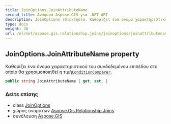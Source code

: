 ```yaml
---
title: JoinOptions.JoinAttributeName
second_title: Αναφορά Aspose.GIS για .NET API
description: JoinOptions ιδιοκτησία. Καθορίζει ένα όνομα χαρακτηριστικού του συνδεδεμένου επιπέδου στο οποίο θα χρησιμοποιηθεί η τιμήConditionComparer.
type: docs
weight: 30
url: /el/net/aspose.gis.relationship.joins/joinoptions/joinattributename/
---
```

## JoinOptions.JoinAttributeName property

Καθορίζει ένα όνομα χαρακτηριστικού του συνδεδεμένου επιπέδου στο οποίο θα χρησιμοποιηθεί η τιμή[`ConditionComparer`](../conditioncomparer/).

```csharp
public string JoinAttributeName { get; set; }
```

### Δείτε επίσης

* class [JoinOptions](../)
* χώρος ονομάτων [Aspose.Gis.Relationship.Joins](../../joinoptions/)
* συνέλευση [Aspose.GIS](../../../)


